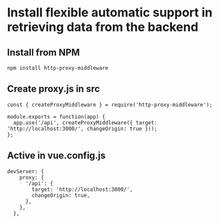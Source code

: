 # Install flexible automatic support in retrieving data from the backend

## Install from NPM
```
npm install http-proxy-middleware
```

## Create proxy.js in src
```
const { createProxyMiddleware } = require('http-proxy-middleware');

module.exports = function(app) {
  app.use('/api', createProxyMiddleware({ target: 'http://localhost:3000/', changeOrigin: true }));
};
```
## Active in vue.config.js
```
devServer: {
    proxy: {
      '/api': {
        target: 'http://localhost:3000/',
        changeOrigin: true,
      },
    },
  },
```
